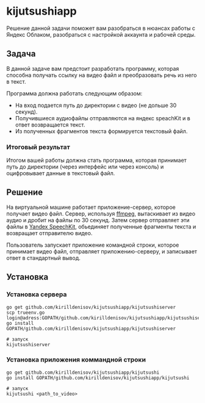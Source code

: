 # kijutsushiapp

Решение данной задачи поможет вам разобраться в нюансах работы с Яндекс Облаком, разобраться с настройкой аккаунта и рабочей среды. 

## Задача

В данной задаче вам предстоит разработать программу, которая способна получать ссылку на видео файл и преобразовать речь из него в текст.

Программа должна работать следующим образом:

- На вход подается путь до директории с видео (не дольше 30 секунд).
- Получившиеся аудиофайлы отправляются на яндекс speachKit и в ответ возвращается текст.
- Из полученных фрагментов текста формируется текстовый файл.

### Итоговый результат

Итогом вашей работы должна стать программа, которая принимает путь до директории (через интерфейс или через консоль) и оцифровывает данные в текстовый файл.

## Решение

На виртуальной машине работает приложение-сервер, которое получает видео файл. Сервер, используя [ffmpeg](https://www.ffmpeg.org), вытаскивает из видео аудио и дробит на файлы по 30 секунд. Затем сервер отправляет эти файлы в [Yandex SpeechKit](https://cloud.yandex.ru/services/speechkit), обьединяет полученные фрагменты текста и возвращает отправителю видео.


Пользователь запускает приложение командной строки, которое принимает видео файл, отправляет приложению-серверу, и записывает ответ в стандартный вывод.


## Установка
### Установка сервера
```
go get github.com/kirilldenisov/kijutsushiapp/kijutsushiserver
scp trueenv.go login@adress:GOPATH/github.com/kirilldenisov/kijutsushiapp/kijutsushiserver/env.go
go install GOPATH/github.com/kirilldenisov/kijutsushiapp/kijutsushiserver

# запуск
kijutsushiserver
```

### Установка приложения коммандной строки
```
go get github.com/kirilldenisov/kijutsushiapp/kijutsushi
go install GOPATH/github.com/kirilldenisov/kijutsushiapp/kijutsushi

# запуск
kijutsushi <path_to_video>
```